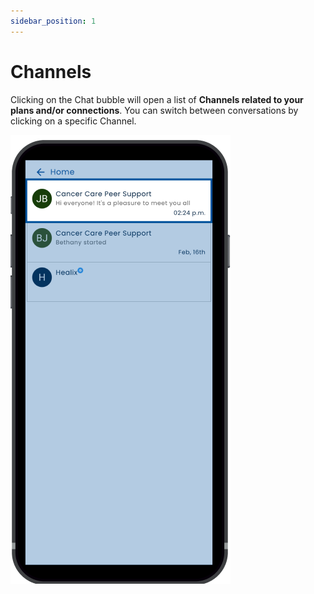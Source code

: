 ```yaml
---
sidebar_position: 1
---
```


# Channels

Clicking on the Chat bubble will open a list of **Channels related to your plans and/or connections**. You can switch between conversations by clicking on a specific Channel.

![Channels](img/channels.png)

